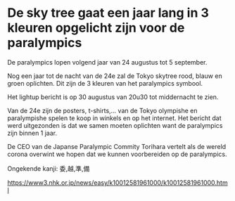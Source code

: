 # De sky tree gaat een jaar lang in 3 kleuren opgelicht zijn voor de paralympics

De paralympics lopen volgend jaar van 24 augustus tot 5 september.

Nog een jaar tot de nacht van de 24e zal de Tokyo skytree rood, blauw en groen oplichten. Dit zijn de 3 kleuren van het paralympics symbool.

Het lightup bericht is op 30 augustus van 20u30 tot middernacht te zien.

Van de 24e zijn de posters, t-shirts,... van de Tokyo olympishe en paralympishe spelen te koop in winkels en op het internet. Het bericht dat werd uitgezonden is dat we samen moeten oplichten want de paralympics zijn binnen 1 jaar.

De CEO van de Japanse Paralympic Commity Torihara vertelt als de wereld corona overwint we hopen dat we kunnen voorbereiden op de paralympics.

Ongekende kanji: 委,越,準,備

<https://www3.nhk.or.jp/news/easy/k10012581961000/k10012581961000.html>
